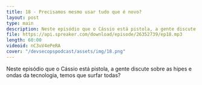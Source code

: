 ```yaml
---
title: 18 - Precisamos mesmo usar tudo que é novo?
layout: post
type: main
description: Neste episódio que o Cássio está pistola, a gente discute sobre as hipes e ondas da tecnologia, temos que surfar todas?
file: https://api.spreaker.com/download/episode/26352739/ep18.mp3
length: 60:00
videoid: nC3uV4ePeRA
cover: "/devsecopspodcast/assets/img/18.png"
---
```


Neste episódio que o Cássio está pistola, a gente discute sobre as hipes e ondas da tecnologia, temos que surfar todas?